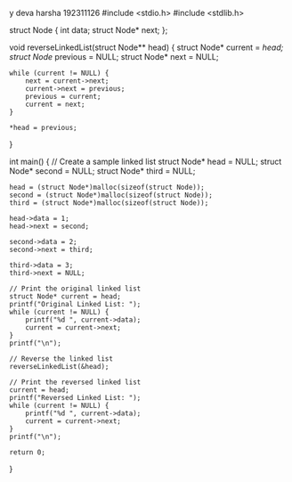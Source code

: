 y deva harsha
192311126
#include <stdio.h>
#include <stdlib.h>

struct Node {
    int data;
    struct Node* next;
};

void reverseLinkedList(struct Node** head) {
    struct Node* current = *head;
    struct Node* previous = NULL;
    struct Node* next = NULL;

    while (current != NULL) {
        next = current->next;
        current->next = previous;
        previous = current;
        current = next;
    }

    *head = previous;
}

int main() {
    // Create a sample linked list
    struct Node* head = NULL;
    struct Node* second = NULL;
    struct Node* third = NULL;

    head = (struct Node*)malloc(sizeof(struct Node));
    second = (struct Node*)malloc(sizeof(struct Node));
    third = (struct Node*)malloc(sizeof(struct Node));

    head->data = 1;
    head->next = second;

    second->data = 2;
    second->next = third;

    third->data = 3;
    third->next = NULL;

    // Print the original linked list
    struct Node* current = head;
    printf("Original Linked List: ");
    while (current != NULL) {
        printf("%d ", current->data);
        current = current->next;
    }
    printf("\n");

    // Reverse the linked list
    reverseLinkedList(&head);

    // Print the reversed linked list
    current = head;
    printf("Reversed Linked List: ");
    while (current != NULL) {
        printf("%d ", current->data);
        current = current->next;
    }
    printf("\n");

    return 0;
}
